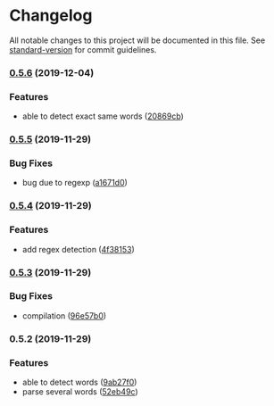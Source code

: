 # Changelog

All notable changes to this project will be documented in this file. See [standard-version](https://github.com/conventional-changelog/standard-version) for commit guidelines.

### [0.5.6](https://github.com/ThibaultFriedrich/natural-script/compare/v0.5.5...v0.5.6) (2019-12-04)


### Features

* able to detect exact same words ([20869cb](https://github.com/ThibaultFriedrich/natural-script/commit/20869cb0303a9476a39e8348214355e856e9e053))

### [0.5.5](https://github.com/ThibaultFriedrich/natural-script/compare/v0.5.4...v0.5.5) (2019-11-29)


### Bug Fixes

* bug due to regexp ([a1671d0](https://github.com/ThibaultFriedrich/natural-script/commit/a1671d053d02c48aaa113e4890e205ab0ffb2024))

### [0.5.4](https://github.com/ThibaultFriedrich/natural-script/compare/v0.5.3...v0.5.4) (2019-11-29)


### Features

* add regex detection ([4f38153](https://github.com/ThibaultFriedrich/natural-script/commit/4f38153729510f3d918deec0e67f6b628da9057d))

### [0.5.3](https://github.com/ThibaultFriedrich/natural-script/compare/v0.5.2...v0.5.3) (2019-11-29)


### Bug Fixes

* compilation ([96e57b0](https://github.com/ThibaultFriedrich/natural-script/commit/96e57b0fb867b89ffaaf684429a1c53b343e8c7f))

### 0.5.2 (2019-11-29)

### Features

- able to detect words ([9ab27f0](https://github.com/ThibaultFriedrich/natural-script/commit/9ab27f096ed1ace2abd18ef7a29edab7f06510df))
- parse several words ([52eb49c](https://github.com/ThibaultFriedrich/natural-script/commit/52eb49c59d5e738dce4ac0f435b879eebad2e38b))
